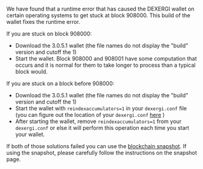 We have found that a runtime error that has caused the DEXERGI wallet on certain operating systems to get stuck at block 908000. This build of the wallet fixes the runtime error.

If you are stuck on block 908000:
- Download the 3.0.5.1 wallet (the file names do not display the "build" version and cutoff the 1)
- Start the wallet. Block 908000 and 908001 have some computation that occurs and it is normal for them to take longer to process than a typical block would.

If you are stuck on a block before 908000:
- Download the 3.0.5.1 wallet (the file names do not display the "build" version and cutoff the 1)
- Start the wallet with `reindexaccumulators=1` in your `dexergi.conf` file (you can figure out the location of your `dexergi.conf` [here](https://dexergi.freshdesk.com/support/solutions/articles/30000004664-where-are-my-wallet-dat-blockchain-and-configuration-conf-files-located-) )
- After starting the wallet, remove `reindexaccumulators=1` from your `dexergi.conf` or else it will perform this operation each time you start your wallet.

If both of those solutions failed you can use the [blockchain snapshot](http://178.254.23.111/~pub/DEXERGI/Daily-Snapshots-Html/DEXERGI-Daily-Snapshots.html). If using the snapshot, please carefully follow the instructions on the snapshot page.